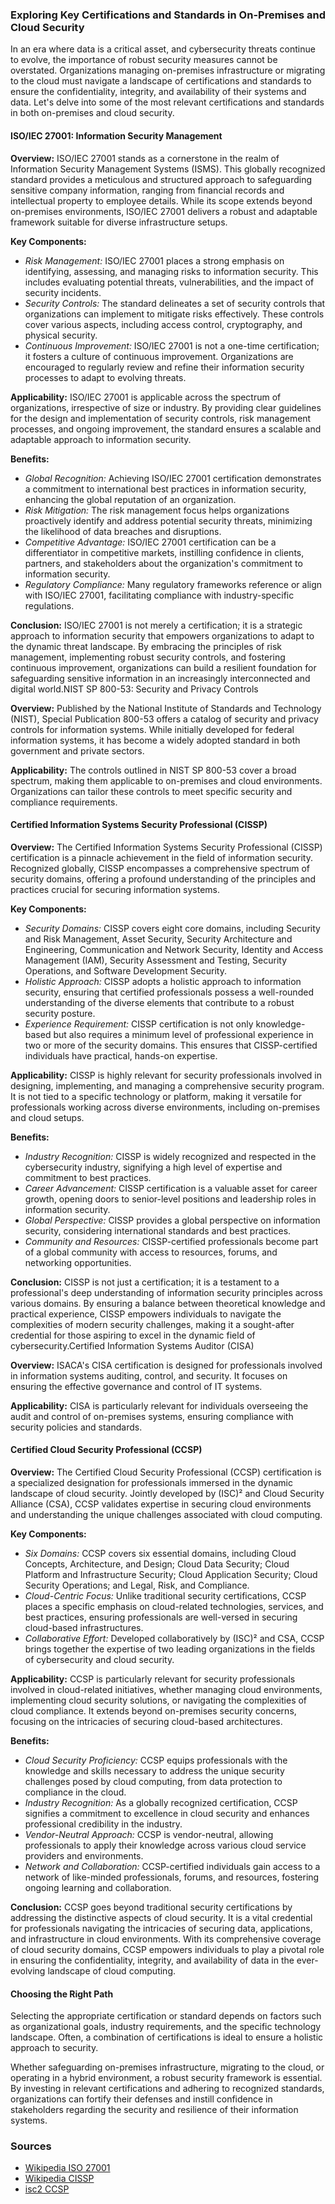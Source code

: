 ### Exploring Key Certifications and Standards in On-Premises and Cloud Security

In an era where data is a critical asset, and cybersecurity threats continue to evolve, the importance of robust security measures cannot be overstated. Organizations managing on-premises infrastructure or migrating to the cloud must navigate a landscape of certifications and standards to ensure the confidentiality, integrity, and availability of their systems and data. Let's delve into some of the most relevant certifications and standards in both on-premises and cloud security.

#### ISO/IEC 27001: Information Security Management

**Overview:** ISO/IEC 27001 stands as a cornerstone in the realm of Information Security Management Systems (ISMS). This globally recognized standard provides a meticulous and structured approach to safeguarding sensitive company information, ranging from financial records and intellectual property to employee details. While its scope extends beyond on-premises environments, ISO/IEC 27001 delivers a robust and adaptable framework suitable for diverse infrastructure setups.

**Key Components:**

- *Risk Management:* ISO/IEC 27001 places a strong emphasis on identifying, assessing, and managing risks to information security. This includes evaluating potential threats, vulnerabilities, and the impact of security incidents.
- *Security Controls:* The standard delineates a set of security controls that organizations can implement to mitigate risks effectively. These controls cover various aspects, including access control, cryptography, and physical security.
- *Continuous Improvement:* ISO/IEC 27001 is not a one-time certification; it fosters a culture of continuous improvement. Organizations are encouraged to regularly review and refine their information security processes to adapt to evolving threats.

**Applicability:** ISO/IEC 27001 is applicable across the spectrum of organizations, irrespective of size or industry. By providing clear guidelines for the design and implementation of security controls, risk management processes, and ongoing improvement, the standard ensures a scalable and adaptable approach to information security.

**Benefits:**

- *Global Recognition:* Achieving ISO/IEC 27001 certification demonstrates a commitment to international best practices in information security, enhancing the global reputation of an organization.
- *Risk Mitigation:* The risk management focus helps organizations proactively identify and address potential security threats, minimizing the likelihood of data breaches and disruptions.
- *Competitive Advantage:* ISO/IEC 27001 certification can be a differentiator in competitive markets, instilling confidence in clients, partners, and stakeholders about the organization's commitment to information security.
- *Regulatory Compliance:* Many regulatory frameworks reference or align with ISO/IEC 27001, facilitating compliance with industry-specific regulations.

**Conclusion:** ISO/IEC 27001 is not merely a certification; it is a strategic approach to information security that empowers organizations to adapt to the dynamic threat landscape. By embracing the principles of risk management, implementing robust security controls, and fostering continuous improvement, organizations can build a resilient foundation for safeguarding sensitive information in an increasingly interconnected and digital world.NIST SP 800-53: Security and Privacy Controls

**Overview:** Published by the National Institute of Standards and Technology (NIST), Special Publication 800-53 offers a catalog of security and privacy controls for information systems. While initially developed for federal information systems, it has become a widely adopted standard in both government and private sectors.

**Applicability:** The controls outlined in NIST SP 800-53 cover a broad spectrum, making them applicable to on-premises and cloud environments. Organizations can tailor these controls to meet specific security and compliance requirements.

#### Certified Information Systems Security Professional (CISSP)

**Overview:** The Certified Information Systems Security Professional (CISSP) certification is a pinnacle achievement in the field of information security. Recognized globally, CISSP encompasses a comprehensive spectrum of security domains, offering a profound understanding of the principles and practices crucial for securing information systems.

**Key Components:**

- *Security Domains:* CISSP covers eight core domains, including Security and Risk Management, Asset Security, Security Architecture and Engineering, Communication and Network Security, Identity and Access Management (IAM), Security Assessment and Testing, Security Operations, and Software Development Security.
- *Holistic Approach:* CISSP adopts a holistic approach to information security, ensuring that certified professionals possess a well-rounded understanding of the diverse elements that contribute to a robust security posture.
- *Experience Requirement:* CISSP certification is not only knowledge-based but also requires a minimum level of professional experience in two or more of the security domains. This ensures that CISSP-certified individuals have practical, hands-on expertise.

**Applicability:** CISSP is highly relevant for security professionals involved in designing, implementing, and managing a comprehensive security program. It is not tied to a specific technology or platform, making it versatile for professionals working across diverse environments, including on-premises and cloud setups.

**Benefits:**

- *Industry Recognition:* CISSP is widely recognized and respected in the cybersecurity industry, signifying a high level of expertise and commitment to best practices.
- *Career Advancement:* CISSP certification is a valuable asset for career growth, opening doors to senior-level positions and leadership roles in information security.
- *Global Perspective:* CISSP provides a global perspective on information security, considering international standards and best practices.
- *Community and Resources:* CISSP-certified professionals become part of a global community with access to resources, forums, and networking opportunities.

**Conclusion:** CISSP is not just a certification; it is a testament to a professional's deep understanding of information security principles across various domains. By ensuring a balance between theoretical knowledge and practical experience, CISSP empowers individuals to navigate the complexities of modern security challenges, making it a sought-after credential for those aspiring to excel in the dynamic field of cybersecurity.Certified Information Systems Auditor (CISA)

**Overview:** ISACA's CISA certification is designed for professionals involved in information systems auditing, control, and security. It focuses on ensuring the effective governance and control of IT systems.

**Applicability:** CISA is particularly relevant for individuals overseeing the audit and control of on-premises systems, ensuring compliance with security policies and standards.

#### Certified Cloud Security Professional (CCSP)

**Overview:** The Certified Cloud Security Professional (CCSP) certification is a specialized designation for professionals immersed in the dynamic landscape of cloud security. Jointly developed by (ISC)² and Cloud Security Alliance (CSA), CCSP validates expertise in securing cloud environments and understanding the unique challenges associated with cloud computing.

**Key Components:**

- *Six Domains:* CCSP covers six essential domains, including Cloud Concepts, Architecture, and Design; Cloud Data Security; Cloud Platform and Infrastructure Security; Cloud Application Security; Cloud Security Operations; and Legal, Risk, and Compliance.
- *Cloud-Centric Focus:* Unlike traditional security certifications, CCSP places a specific emphasis on cloud-related technologies, services, and best practices, ensuring professionals are well-versed in securing cloud-based infrastructures.
- *Collaborative Effort:* Developed collaboratively by (ISC)² and CSA, CCSP brings together the expertise of two leading organizations in the fields of cybersecurity and cloud security.

**Applicability:** CCSP is particularly relevant for security professionals involved in cloud-related initiatives, whether managing cloud environments, implementing cloud security solutions, or navigating the complexities of cloud compliance. It extends beyond on-premises security concerns, focusing on the intricacies of securing cloud-based architectures.

**Benefits:**

- *Cloud Security Proficiency:* CCSP equips professionals with the knowledge and skills necessary to address the unique security challenges posed by cloud computing, from data protection to compliance in the cloud.
- *Industry Recognition:* As a globally recognized certification, CCSP signifies a commitment to excellence in cloud security and enhances professional credibility in the industry.
- *Vendor-Neutral Approach:* CCSP is vendor-neutral, allowing professionals to apply their knowledge across various cloud service providers and environments.
- *Network and Collaboration:* CCSP-certified individuals gain access to a network of like-minded professionals, forums, and resources, fostering ongoing learning and collaboration.

**Conclusion:** CCSP goes beyond traditional security certifications by addressing the distinctive aspects of cloud security. It is a vital credential for professionals navigating the intricacies of securing data, applications, and infrastructure in cloud environments. With its comprehensive coverage of cloud security domains, CCSP empowers individuals to play a pivotal role in ensuring the confidentiality, integrity, and availability of data in the ever-evolving landscape of cloud computing.

#### Choosing the Right Path

Selecting the appropriate certification or standard depends on factors such as organizational goals, industry requirements, and the specific technology landscape. Often, a combination of certifications is ideal to ensure a holistic approach to security.

Whether safeguarding on-premises infrastructure, migrating to the cloud, or operating in a hybrid environment, a robust security framework is essential. By investing in relevant certifications and adhering to recognized standards, organizations can fortify their defenses and instill confidence in stakeholders regarding the security and resilience of their information systems.

### Sources

- [Wikipedia ISO 27001](https://en.wikipedia.org/wiki/ISO/IEC_27001)
- [Wikipedia CISSP](https://en.wikipedia.org/wiki/Certified_information_systems_security_professional)
- [isc2 CCSP](https://www.isc2.org/certifications/ccsp)
